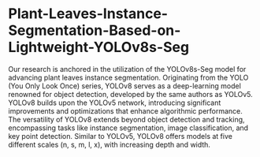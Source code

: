 # Plant-Leaves-Instance-Segmentation-Based-on-Lightweight-YOLOv8s-Seg
Our research is anchored in the utilization of the YOLOv8s-Seg model for advancing plant leaves instance segmentation. Originating from the YOLO (You Only Look Once) series, YOLOv8 serves as a deep-learning model renowned for object detection, developed by the same authors as YOLOv5. YOLOv8 builds upon the YOLOv5 network, introducing significant improvements and optimizations that enhance algorithmic performance. The versatility of YOLOv8 extends beyond object detection and tracking, encompassing tasks like instance segmentation, image classification, and key point detection. Similar to YOLOv5, YOLOv8 offers models at five different scales (n, s, m, l, x), with increasing depth and width.
